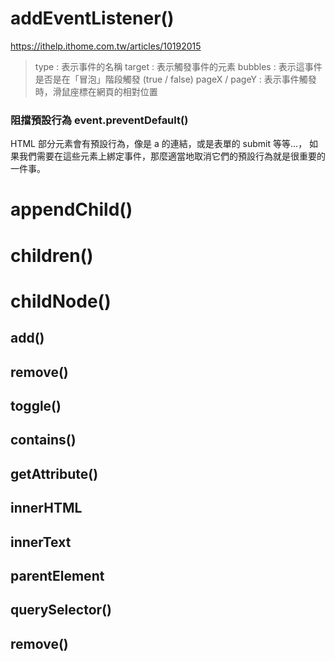 # addEventListener()
https://ithelp.ithome.com.tw/articles/10192015
> type : 表示事件的名稱
> target : 表示觸發事件的元素
> bubbles : 表示這事件是否是在「冒泡」階段觸發 (true / false)
> pageX / pageY : 表示事件觸發時，滑鼠座標在網頁的相對位置

### 阻擋預設行為 event.preventDefault()
HTML 部分元素會有預設行為，像是 a 的連結，或是表單的 submit 等等...，
如果我們需要在這些元素上綁定事件，那麼適當地取消它們的預設行為就是很重要的一件事。

# appendChild()
# children()
# childNode()
## add()
## remove()
## toggle()
## contains()
## getAttribute()
## innerHTML
## innerText
## parentElement
## querySelector()
## remove()